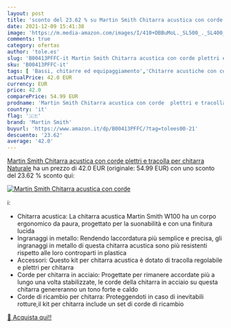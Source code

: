 ```yaml
---
layout: post
title: 'sconto del 23.62 % su Martin Smith Chitarra acustica con corde  '
date: 2021-12-09 15:41:38
image: 'https://m.media-amazon.com/images/I/410+DBBuMoL._SL500_._SL400_.jpg'
comments: true
category: ofertas
author: 'tole.es'
slug: 'B00413PFFC-it Martin Smith Chitarra acustica con corde plettri e...'
sku: 'B00413PFFC-it'
tags: [ 'Bassi, chitarre ed equipaggiamento','Chitarre acustiche con corde di acciaio','Strumenti Musicali','Strumenti musicali','martin smith', ]
actualPrice: 42.0 EUR
currency: EUR
price: 42.0
comparePrice: 54.99 EUR
prodname: 'Martin Smith Chitarra acustica con corde  plettri e tracolla per chitarra  Naturale'
country: 'it'
flag: '🇮🇹'
brand: 'Martin Smith'
buyurl: 'https://www.amazon.it/dp/B00413PFFC/?tag=tolees00-21'
descuento: '23.62'
average: '42.0'
---
```


[Martin Smith Chitarra acustica con corde  plettri e tracolla per chitarra  Naturale](https://www.amazon.it/dp/B00413PFFC/?tag=tolees00-21) ha un prezzo di 42.0 EUR (originale: 54.99 EUR) con uno sconto del 23.62 % sconto qui:

[![Martin Smith Chitarra acustica con corde](https://m.media-amazon.com/images/I/410+DBBuMoL._SL500_._SL400_.jpg)](https://www.amazon.it/dp/B00413PFFC/?tag=tolees00-21)

ℹ️:

- Chitarra acustica: La chitarra acustica Martin Smith W100 ha un corpo ergonomico da paura, progettato per la suonabilità e con una finitura lucida
- Ingranaggi in metallo: Rendendo laccordatura più semplice e precisa, gli ingranaggi in metallo di questa chitarra acustica sono più resistenti rispetto alle loro controparti in plastica
- Accessori: Questo kit per chitarra acustica è dotato di tracolla regolabile e plettri per chitarra
- Corde per chitarra in acciaio: Progettate per rimanere accordate più a lungo una volta stabilizzate, le corde della chitarra in acciaio su questa chitarra genereranno un tono forte e caldo
- Corde di ricambio per chitarra: Proteggendoti in caso di inevitabili rotture,il kit per chitarra include un set di corde di ricambio

[🛒 Acquista qui!!](https://www.amazon.it/dp/B00413PFFC/?tag=tolees00-21)
